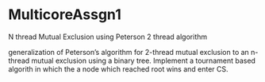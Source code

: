 # MulticoreAssgn1
N thread Mutual Exclusion using Peterson 2 thread algorithm

generalization of Peterson’s algorithm for 2-thread mutual exclusion to an n-thread mutual exclusion using a binary
tree. Implement a tournament based algorith in which the a node which reached root wins and enter CS.
